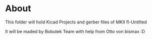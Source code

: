 # About
This folder will hold Kicad Projects and gerber files of MKII fl-Untilted

It will be maded by Bobutek Team with help from Otto von bismax :D
